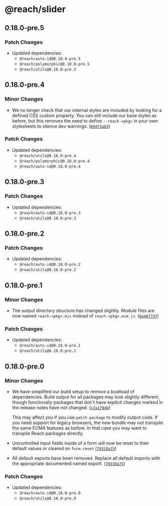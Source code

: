 # @reach/slider

## 0.18.0-pre.5

### Patch Changes

- Updated dependencies:
  - `@reach/auto-id@0.18.0-pre.5`
  - `@reach/polymorphic@0.18.0-pre.5`
  - `@reach/utils@0.18.0-pre.5`

## 0.18.0-pre.4

### Minor Changes

- We no longer check that our internal styles are included by looking for a defined CSS custom property. You can still include our base styles as before, but this removes the need to define `--reach-<pkg>` in your own stylesheets to silence dev warnings. ([`69df3a03`](https://github.com/reach/reach-ui/commit/69df3a038d12c0e731778c9ac6e18ba6f81fbb49))

### Patch Changes

- Updated dependencies:
  - `@reach/utils@0.18.0-pre.4`
  - `@reach/polymorphic@0.18.0-pre.4`
  - `@reach/auto-id@0.18.0-pre.4`

## 0.18.0-pre.3

### Patch Changes

- Updated dependencies:
  - `@reach/auto-id@0.18.0-pre.3`
  - `@reach/utils@0.18.0-pre.3`

## 0.18.0-pre.2

### Patch Changes

- Updated dependencies:
  - `@reach/auto-id@0.18.0-pre.2`
  - `@reach/utils@0.18.0-pre.2`

## 0.18.0-pre.1

### Minor Changes

- The output directory structure has changed slightly. Module files are now named `reach-<pkg>.mjs` instead of `reach-<pkg>.esm.js`. ([`6e40773f`](https://github.com/reach/reach-ui/commit/6e40773fc0f430dba9029fee57b526a7eb25827e))

### Patch Changes

- Updated dependencies:
  - `@reach/auto-id@0.18.0-pre.1`
  - `@reach/utils@0.18.0-pre.1`

## 0.18.0-pre.0

### Minor Changes

- We have simplified our build setup to remove a boatload of dependencies. Build output for all packages may look slightly different, though functionally packages that don't have explicit changes marked in the release notes have not changed. ([`c2a1794b`](https://github.com/reach/reach-ui/commit/c2a1794b6818822080f428a1cbe2cec2b4a0a218))

  This may affect you if you use `patch-package` to modify output code. If you need support for legacy browsers, the new bundle may not transpile the same ECMA features as before. In that case you may want to transpile Reach packages directly.

- Uncontrolled input fields inside of a form will now be reset to their default values or cleared on `form.reset` ([`79319a75`](https://github.com/reach/reach-ui/commit/79319a75a639db398c62ca3296896894eb3e539e))
- All default exports have been removed. Replace all default imports with the appropriate documented named export. ([`79319a75`](https://github.com/reach/reach-ui/commit/79319a75a639db398c62ca3296896894eb3e539e))

### Patch Changes

- Updated dependencies:
  - `@reach/auto-id@0.18.0-pre.0`
  - `@reach/utils@0.18.0-pre.0`
